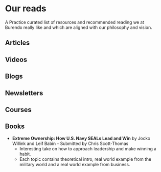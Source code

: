 # Our reads

A Practice curated list of resources and recommended reading we at Burendo really like and which are aligned with our philosophy and vision.

## Articles


## Videos


## Blogs
   

## Newsletters

    
## Courses


## Books

- **Extreme Ownership: How U.S. Navy SEALs Lead and Win** by Jocko Willink and Leif Babin - Submitted by Chris Scott-Thomas
    - Interesting take on how to approach leadership and make winning a habit.
    - Each topic contains theoretical intro, real world example from the military world and a real world example from business.
